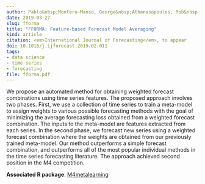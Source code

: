 ```yaml
---
author: Pablo&nbsp;Montero-Manso, George&nbsp;Athanasopoulos, Rob&nbsp;J&nbsp;Hyndman, Thiyanga&nbsp;S&nbsp;Talagala
date: 2019-03-27
slug: fforma
title: "FFORMA: Feature-based Forecast Model Averaging"
kind: article
citation: <em>International Journal of Forecasting</em>, to appear
doi: 10.1016/j.ijforecast.2019.02.011
tags:
- data science
- time series
- forecasting
file: fforma.pdf
---
```


We propose an automated method for obtaining weighted forecast combinations using time series features. The proposed approach involves two phases. First, we use a collection of time series to train a meta-model to assign weights to various possible forecasting methods with the goal of minimizing the average forecasting loss obtained from a weighted forecast combination. The inputs to the meta-model are features extracted from each series. In the second phase, we forecast new series using a weighted forecast combination where the weights are obtained from our previously trained meta-model. Our method outperforms a simple forecast combination, and outperforms all of the most popular individual methods in the time series forecasting literature. The approach achieved second position in the M4 competition.

**Associated R package**: [M4metalearning](https://github.com/robjhyndman/M4metalearning)

